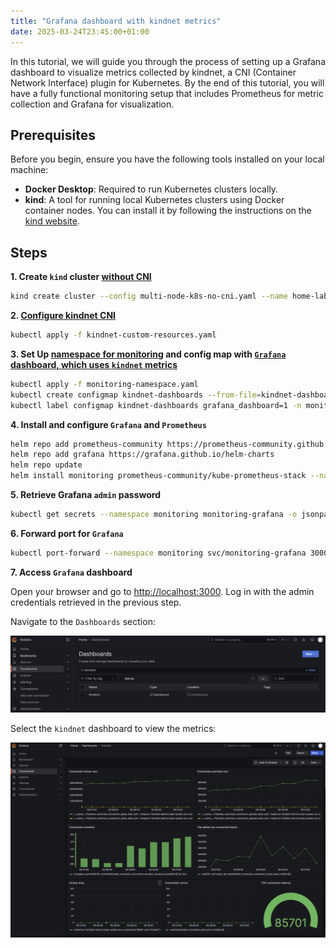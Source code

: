 ```yaml
---
title: "Grafana dashboard with kindnet metrics"
date: 2025-03-24T23:45:00+01:00
---
```


In this tutorial, we will guide you through the process of setting up a Grafana dashboard to visualize metrics collected by kindnet, a CNI (Container Network Interface) plugin for Kubernetes. By the end of this tutorial, you will have a fully functional monitoring setup that includes Prometheus for metric collection and Grafana for visualization.

## Prerequisites

Before you begin, ensure you have the following tools installed on your local machine:
- **Docker Desktop**: Required to run Kubernetes clusters locally.
- **kind**: A tool for running local Kubernetes clusters using Docker container nodes. You can install it by following the instructions on the [kind website](https://kind.sigs.k8s.io).

## Steps

**1. Create `kind` cluster [without CNI](multi-node-k8s-no-cni.yaml)**

```bash
kind create cluster --config multi-node-k8s-no-cni.yaml --name home-lab
```

**2. [Configure kindnet CNI](kindnet-custom-resources.yaml)**

```bash
kubectl apply -f kindnet-custom-resources.yaml
```

**3. Set Up [namespace for monitoring](monitoring-namespace.yaml) and config map with [`Grafana` dashboard, which uses `kindnet` metrics](kindnet-dashboard.json)**

```bash
kubectl apply -f monitoring-namespace.yaml
kubectl create configmap kindnet-dashboards --from-file=kindnet-dashboard.json -n monitoring
kubectl label configmap kindnet-dashboards grafana_dashboard=1 -n monitoring
```

**4. Install and configure `Grafana` and `Prometheus`**

```bash
helm repo add prometheus-community https://prometheus-community.github.io/helm-charts
helm repo add grafana https://grafana.github.io/helm-charts
helm repo update
helm install monitoring prometheus-community/kube-prometheus-stack --namespace monitoring --values grafana-prometheus-kindnet-scrape-config.yaml
```

**5. Retrieve Grafana `admin` password**

```bash
kubectl get secrets --namespace monitoring monitoring-grafana -o jsonpath="{.data.admin-password}" | base64 -d ; echo
```

**6. Forward port for `Grafana`**

```bash
kubectl port-forward --namespace monitoring svc/monitoring-grafana 3000:80
```

**7. Access `Grafana` dashboard**

Open your browser and go to [http://localhost:3000](http://localhost:3000). Log in with the admin credentials retrieved in the previous step.

Navigate to the `Dashboards` section:

![](images/kindnet_dashboard1.png)

Select the `kindnet` dashboard to view the metrics:

![](images/kindnet_dashboard2.png)
